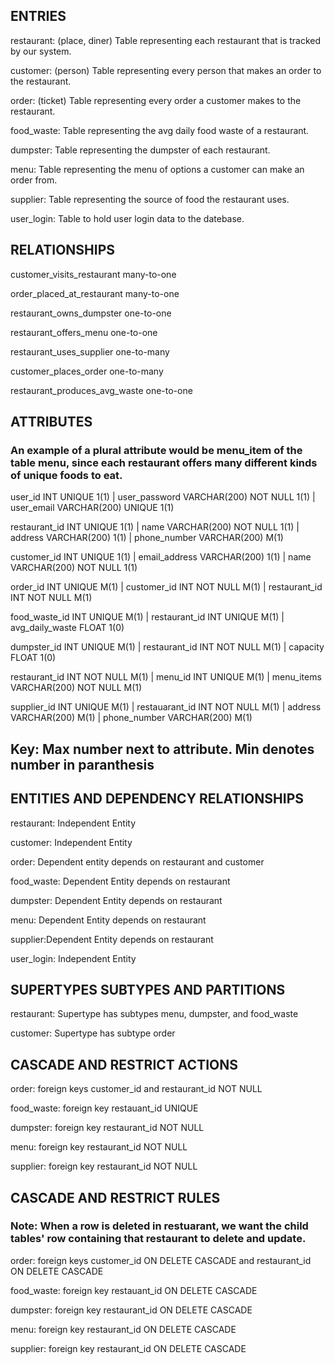 ENTRIES  
----------
restaurant: (place, diner)
  Table representing each restaurant that is tracked by our system.
 
customer: (person)
  Table representing every person that makes an order to the restaurant.
  
order: (ticket)
  Table representing every order a customer makes to the restaurant. 
  
food_waste: 
  Table representing the avg daily food waste of a restaurant.
  
dumpster: 
  Table representing the dumpster of each restaurant.
  
menu: 
  Table representing the menu of options a customer can make an order from. 
  
supplier:
  Table representing the source of food the restaurant uses.
  
user_login: 
  Table to hold user login data to the datebase.
  
RELATIONSHIPS
-------
customer_visits_restaurant many-to-one

order_placed_at_restaurant many-to-one

restaurant_owns_dumpster   one-to-one

restaurant_offers_menu     one-to-one

restaurant_uses_supplier   one-to-many

customer_places_order      one-to-many

restaurant_produces_avg_waste  one-to-one

ATTRIBUTES
-------

### An example of a plural attribute would be menu_item of the table menu, since each restaurant offers many different kinds of unique foods to eat.

user_id INT UNIQUE 1(1) |
user_password VARCHAR(200) NOT NULL 1(1) |
user_email VARCHAR(200) UNIQUE 1(1) 

restaurant_id INT UNIQUE 1(1) |
name VARCHAR(200) NOT NULL 1(1) |
address VARCHAR(200) 1(1) |
phone_number VARCHAR(200) M(1) 

customer_id INT UNIQUE 1(1) |
email_address VARCHAR(200) 1(1) |
name VARCHAR(200) NOT NULL 1(1) 

order_id INT UNIQUE  M(1) |
customer_id INT NOT NULL  M(1) |
restaurant_id INT NOT NULL  M(1) 

food_waste_id INT UNIQUE M(1) |
restaurant_id INT UNIQUE M(1) |
avg_daily_waste FLOAT 1(0) 

dumpster_id INT UNIQUE M(1) |
restaurant_id INT NOT NULL M(1) |
capacity FLOAT 1(0) 

restaurant_id INT NOT NULL M(1) |
menu_id INT UNIQUE M(1) |
menu_items VARCHAR(200) NOT NULL M(1) 

supplier_id INT UNIQUE M(1) |
restauarant_id INT NOT NULL M(1) |
address VARCHAR(200) M(1) |
phone_number VARCHAR(200) M(1) 




Key: Max number next to attribute. Min denotes number in paranthesis
-------

## ENTITIES AND DEPENDENCY RELATIONSHIPS

restaurant: Independent Entity
 
customer: Independent Entity
  
order: Dependent entity depends on restaurant and customer 
  
food_waste: Dependent Entity depends on restaurant
  
dumpster: Dependent Entity depends on restaurant
  
menu: Dependent Entity depends on restaurant
  
supplier:Dependent Entity depends on restaurant
  
user_login: Independent Entity
  
## SUPERTYPES SUBTYPES AND PARTITIONS

restaurant: Supertype has subtypes menu, dumpster, and food_waste

customer: Supertype has subtype order

## CASCADE AND RESTRICT ACTIONS

order: foreign keys customer_id and restaurant_id NOT NULL
  
food_waste: foreign key restauant_id UNIQUE
  
dumpster: foreign key restaurant_id NOT NULL
  
menu: foreign key restaurant_id NOT NULL
  
supplier: foreign key restaurant_id NOT NULL

## CASCADE AND RESTRICT RULES

### Note: When a row is deleted in restuarant, we want the child tables' row containing that restaurant to delete and update.

order: foreign keys customer_id ON DELETE CASCADE and restaurant_id ON DELETE CASCADE

food_waste: foreign key restauant_id ON DELETE CASCADE
  
dumpster: foreign key restaurant_id ON DELETE CASCADE
  
menu: foreign key restaurant_id ON DELETE CASCADE
  
supplier: foreign key restaurant_id ON DELETE CASCADE



